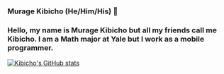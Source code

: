 ### Murage Kibicho (He/Him/His) 👋
### Hello, my name is Murage Kibicho but all my friends call me Kibicho. I am a Math major at Yale but I work as a mobile programmer.
[![Kibicho's GitHub stats](https://github-readme-stats.vercel.app/api/top-langs?username=MurageKibicho&theme=radical&show_icons=true&count_private=true)](https://github.com/anuraghazra/github-readme-stats)
<!--
**MurageKibicho/MurageKibicho** is a ✨ _special_ ✨ repository because its `README.md` (this file) appears on your GitHub profile.

Here are some ideas to get you started:

- 🔭 I’m currently working on ...
- 🌱 I’m currently learning ...
- 👯 I’m looking to collaborate on ...
- 🤔 I’m looking for help with ...
- 💬 Ask me about ...
- 📫 How to reach me: ...
- 😄 Pronouns: ...
- ⚡ Fun fact: ...
-->
